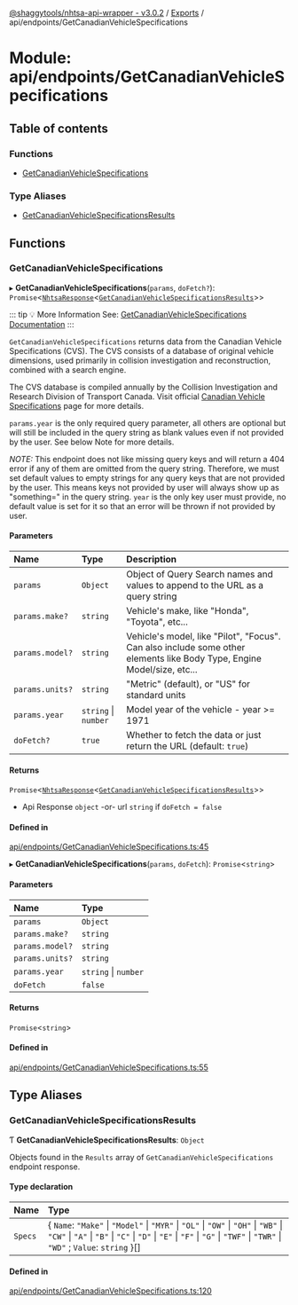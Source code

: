 [@shaggytools/nhtsa-api-wrapper - v3.0.2](../index.md) / [Exports](../modules.md) / api/endpoints/GetCanadianVehicleSpecifications

# Module: api/endpoints/GetCanadianVehicleSpecifications

## Table of contents

### Functions

- [GetCanadianVehicleSpecifications](api_endpoints_GetCanadianVehicleSpecifications.md#getcanadianvehiclespecifications)

### Type Aliases

- [GetCanadianVehicleSpecificationsResults](api_endpoints_GetCanadianVehicleSpecifications.md#getcanadianvehiclespecificationsresults)

## Functions

### GetCanadianVehicleSpecifications

▸ **GetCanadianVehicleSpecifications**(`params`, `doFetch?`): `Promise`<[`NhtsaResponse`](api_types.md#nhtsaresponse)<[`GetCanadianVehicleSpecificationsResults`](api_endpoints_GetCanadianVehicleSpecifications.md#getcanadianvehiclespecificationsresults)\>\>

::: tip :bulb: More Information
See: [GetCanadianVehicleSpecifications Documentation](/api/get-canadian-vehicle-specifications)
:::

`GetCanadianVehicleSpecifications` returns data from the Canadian Vehicle Specifications (CVS).
The CVS consists of a database of original vehicle dimensions, used primarily in
collision investigation and reconstruction, combined with a search engine.

The CVS database is compiled annually by the Collision Investigation and Research Division of
Transport Canada. Visit official
[Canadian Vehicle Specifications](http://www.carsp.ca/research/resources/safety-sources/canadian-vehicle-specifications/)
page for more details.

`params.year` is the only required query parameter, all others are optional but will still be
included in the query string as blank values even if not provided by the user.
See below Note for more details.

_NOTE:_ This endpoint does not like missing query keys and will return a 404 error if any of
them are omitted from the query string. Therefore, we must set default values to empty strings
for any query keys that are not provided by the user. This means keys not provided by user will
always show up as "something=" in the query string. `year` is the only key user must provide,
no default value is set for it so that an error will be thrown if not provided by user.

#### Parameters

| Name            | Type                 | Description                                                                                                            |
| :-------------- | :------------------- | :--------------------------------------------------------------------------------------------------------------------- |
| `params`        | `Object`             | Object of Query Search names and values to append to the URL as a query string                                         |
| `params.make?`  | `string`             | Vehicle's make, like "Honda", "Toyota", etc...                                                                         |
| `params.model?` | `string`             | Vehicle's model, like "Pilot", "Focus". Can also include some other elements like Body Type, Engine Model/size, etc... |
| `params.units?` | `string`             | "Metric" (default), or "US" for standard units                                                                         |
| `params.year`   | `string` \| `number` | Model year of the vehicle - year >= 1971                                                                               |
| `doFetch?`      | `true`               | Whether to fetch the data or just return the URL (default: `true`)                                                     |

#### Returns

`Promise`<[`NhtsaResponse`](api_types.md#nhtsaresponse)<[`GetCanadianVehicleSpecificationsResults`](api_endpoints_GetCanadianVehicleSpecifications.md#getcanadianvehiclespecificationsresults)\>\>

- Api
  Response `object` -or- url `string` if `doFetch = false`

#### Defined in

[api/endpoints/GetCanadianVehicleSpecifications.ts:45](https://github.com/ShaggyTech/nhtsa-api-wrapper/blob/main/packages/lib/src/api/endpoints/GetCanadianVehicleSpecifications.ts#L45)

▸ **GetCanadianVehicleSpecifications**(`params`, `doFetch`): `Promise`<`string`\>

#### Parameters

| Name            | Type                 |
| :-------------- | :------------------- |
| `params`        | `Object`             |
| `params.make?`  | `string`             |
| `params.model?` | `string`             |
| `params.units?` | `string`             |
| `params.year`   | `string` \| `number` |
| `doFetch`       | `false`              |

#### Returns

`Promise`<`string`\>

#### Defined in

[api/endpoints/GetCanadianVehicleSpecifications.ts:55](https://github.com/ShaggyTech/nhtsa-api-wrapper/blob/main/packages/lib/src/api/endpoints/GetCanadianVehicleSpecifications.ts#L55)

## Type Aliases

### GetCanadianVehicleSpecificationsResults

Ƭ **GetCanadianVehicleSpecificationsResults**: `Object`

Objects found in the `Results` array of `GetCanadianVehicleSpecifications` endpoint response.

#### Type declaration

| Name    | Type                                                                                                                                                                                                                |
| :------ | :------------------------------------------------------------------------------------------------------------------------------------------------------------------------------------------------------------------ |
| `Specs` | { `Name`: `"Make"` \| `"Model"` \| `"MYR"` \| `"OL"` \| `"OW"` \| `"OH"` \| `"WB"` \| `"CW"` \| `"A"` \| `"B"` \| `"C"` \| `"D"` \| `"E"` \| `"F"` \| `"G"` \| `"TWF"` \| `"TWR"` \| `"WD"` ; `Value`: `string` }[] |

#### Defined in

[api/endpoints/GetCanadianVehicleSpecifications.ts:120](https://github.com/ShaggyTech/nhtsa-api-wrapper/blob/main/packages/lib/src/api/endpoints/GetCanadianVehicleSpecifications.ts#L120)
